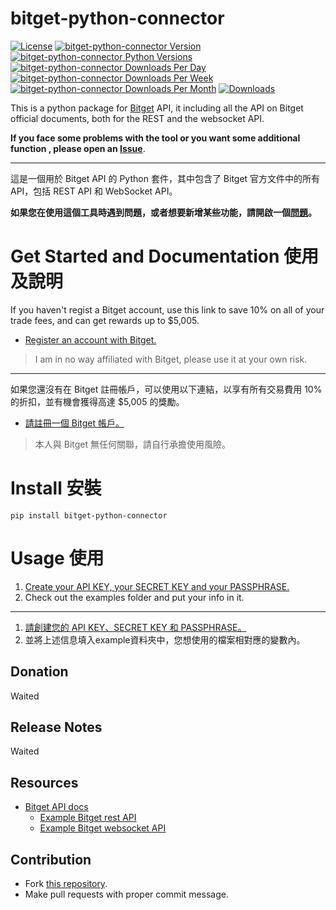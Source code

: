 # bitget-python-connector

[![License](https://img.shields.io/badge/license-MIT-green)](https://github.com/parker178912/bitget-python-connector/blob/main/LICENSE)
[![bitget-python-connector Version](https://img.shields.io/pypi/v/bitget-python-connector?logo=pypi)](https://pypi.org/project/bitget-python-connector/)
[![bitget-python-connector Python Versions](https://img.shields.io/pypi/pyversions/bitget-python-connector?logo=pypi)](https://pypi.org/project/bitget-python-connector/)
[![bitget-python-connector Downloads Per Day](https://img.shields.io/pypi/dd/bitget-python-connector?logo=pypi)](https://pypi.org/project/bitget-python-connector/)
[![bitget-python-connector Downloads Per Week](https://img.shields.io/pypi/dw/bitget-python-connector?logo=pypi)](https://pypi.org/project/bitget-python-connector/)
[![bitget-python-connector Downloads Per Month](https://img.shields.io/pypi/dm/bitget-python-connector?logo=pypi)](https://pypi.org/project/bitget-python-connector/)
[![Downloads](https://static.pepy.tech/badge/bitget-python-connector)](https://pypi.org/project/bitget-python-connector/)

This is a python package for [Bitget](https://partner.bitget.com/bg/GBMPCQ) API, it including all the API on Bitget official documents, both for the REST and the websocket API.

**If you face some problems with the tool or you want some additional function , please open an [Issue](https://github.com/parker178912/bitget-python-connector/issues)**.

---
這是一個用於 Bitget API 的 Python 套件，其中包含了 Bitget 官方文件中的所有 API，包括 REST API 和 WebSocket API。

**如果您在使用這個工具時遇到問題，或者想要新增某些功能，請開啟一個[問題](https://github.com/parker178912/bitget-python-connector/issues)。**

# Get Started and Documentation 使用及說明
If you haven't regist a Bitget account, use this link to save 10% on all of your trade fees, and can get rewards up to $5,005.
* [Register an account with Bitget.](https://partner.bitget.com/bg/GBMPCQ)
> I am in no way affiliated with Bitget, please use it at your own risk.
---
如果您還沒有在 Bitget 註冊帳戶，可以使用以下連結，以享有所有交易費用 10% 的折扣，並有機會獲得高達 $5,005 的獎勵。
* [請註冊一個 Bitget 帳戶。](https://partner.bitget.com/bg/GBMPCQ)
> 本人與 Bitget 無任何關聯，請自行承擔使用風險。


# Install 安裝
    pip install bitget-python-connector

# Usage 使用
1. [Create your API KEY, your SECRET KEY and your PASSPHRASE.](https://www.bitget.com/en/support/articles/360038968251-API%20Creation%20Guide)
2. Check out the examples folder and put your info in it.  
---
1. [請創建您的 API KEY、SECRET KEY 和 PASSPHRASE。](https://www.bitget.com/en/support/articles/360038968251-API%20Creation%20Guide)
2. 並將上述信息填入example資料夾中，您想使用的檔案相對應的變數內。

## Donation
Waited

## Release Notes
Waited

## Resources
* [Bitget API docs](https://bitgetlimited.github.io/apidoc/en/mix/#welcome)
  * [Example Bitget rest API](https://github.com/parker178912/bitget-python-connector/tree/main/examples)
  * [Example Bitget websocket API](https://github.com/parker178912/bitget-python-connector/tree/main/examples)

## Contribution 
* Fork [this repository](https://github.com/parker178912/bitget-python-connector).
* Make pull requests with proper commit message.
